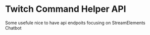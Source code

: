 # Twitch Command Helper API

Some usefule nice to have api endpoits focusing on StreamElements Chatbot
